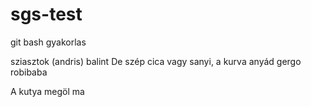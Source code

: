 # sgs-test
git bash gyakorlas

sziasztok (andris)
balint De szép cica vagy sanyi, a kurva anyád
gergo
robibaba 

A kutya megöl ma
